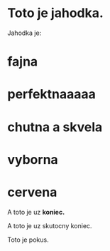 # Toto je jahodka.

Jahodka je:

# fajna
# perfektnaaaaa
# chutna a skvela
# __vyborna__
# cervena

A toto je uz __koniec.__

A toto je uz skutocny koniec.

Toto je pokus.
